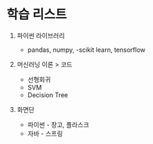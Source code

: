 
# 학습 리스트
1. 파이썬 라이브러리
    - pandas, numpy, 
    -scikit learn, tensorflow


2. 머신러닝 이론 > 코드
   - 선형회귀
   - SVM
   - Decision Tree  
 
 
3. 화면단
    - 파이썬 - 장고, 플라스크
     - 자바 - 스프링

 
 

 
 
